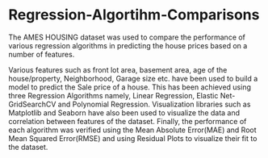 # Regression-Algortihm-Comparisons
The AMES HOUSING dataset was used to compare the performance of various regression algorithms in predicting the house prices based on a number of features.

Various features such as front lot area, basement area, age of the house/property, Neighborhood, Garage size etc. have been used to build a model to predict the Sale price of a house. This has been achieved using three Regression Algorithms namely, Linear Regression, Elastic Net- GridSearchCV and Polynomial Regression. 
Visualization libraries such as Matplotlib and Seaborn have also been used to visualize the data and correlation between features of the dataset.
Finally, the performance of each algorithm was verified using the Mean Absolute Error(MAE) and Root Mean Squared Error(RMSE) and using Residual Plots to visualize their fit to the dataset.
